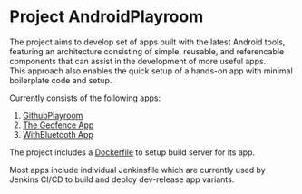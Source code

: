 Project AndroidPlayroom
==================
The project aims to develop set of apps built with the latest Android tools, featuring an architecture consisting of simple,
reusable, and referencable components that can assist in the development of more useful apps.  
This approach also enables the quick setup of a hands-on app with minimal boilerplate code and setup.


Currently consists of the following apps:
1. [GithubPlayroom](https://github.com/shyamkp-11/AndroidPlayroom/tree/main/githubplayroom)
2. [The Geofence App](https://github.com/shyamkp-11/AndroidPlayroom/tree/main/geofenceplayroom)
3. [WithBluetooth App](https://github.com/shyamkp-11/AndroidPlayroom/tree/main/withbluetooth)

The project includes a [Dockerfile](Dockerfile) to setup build server for its app.

Most apps include individual Jenkinsfile which are currently used by Jenkins CI/CD to build and deploy dev-release app variants. 